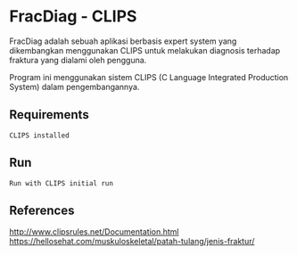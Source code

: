 # FracDiag - CLIPS
FracDiag adalah sebuah aplikasi berbasis expert system yang dikembangkan menggunakan CLIPS untuk melakukan diagnosis terhadap fraktura yang dialami oleh pengguna.

Program ini menggunakan sistem CLIPS (C Language Integrated Production System) dalam pengembangannya.  
  
## Requirements  
```CLIPS installed```  

## Run
```Run with CLIPS initial run```

## References
http://www.clipsrules.net/Documentation.html  
https://hellosehat.com/muskuloskeletal/patah-tulang/jenis-fraktur/
